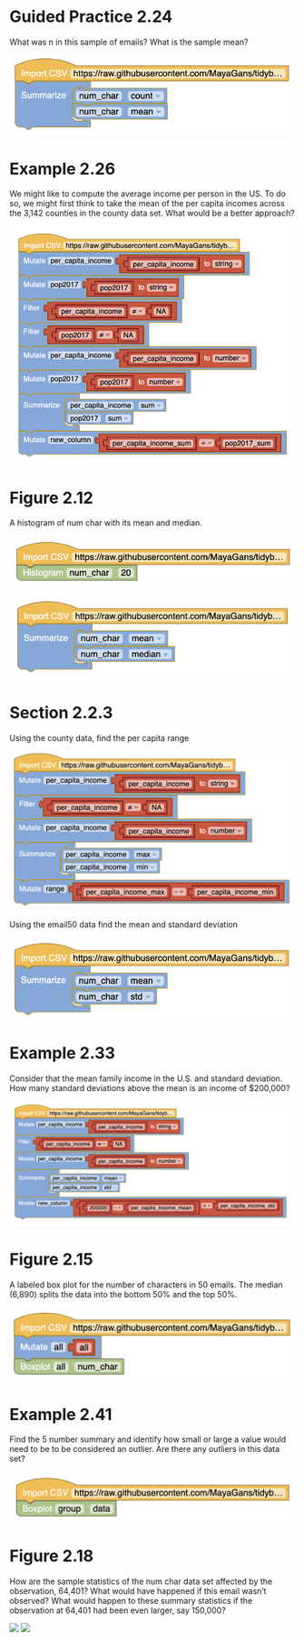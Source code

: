 # Guided Practice 2.24
What was n in this sample of emails? What is the sample mean?

![](GP_2_24.png)

# Example 2.26

We might like to compute the average income per person in the US. To do so, we might first think to take the mean of the per capita incomes across the 3,142 counties in the county data set. What would be a better approach?

![](Example_2_26.png)

# Figure 2.12 
A histogram of num char with its mean and median.

![](Figure_2_12b.png)

![](Figure_2_12.png)

# Section 2.2.3
Using the county data, find the per capita range

![](Section_2_2_3.png)

Using the email50 data find the mean and standard deviation

![](Section_2_2_3b.png)

# Example 2.33
Consider that the mean family income in the U.S. and standard deviation. How many standard deviations above the mean is an income of $200,000?

![](Example_2_33.png)

# Figure 2.15
A labeled box plot for the number of characters in 50 emails. The median (6,890) splits the data into the bottom 50% and the top 50%.

![](Figure_2_15.png)

# Example 2.41
Find the 5 number summary and identify how small or large a value would need to be to be considered an outlier. Are there any outliers in this data set?

![](Example_2_41.png)

# Figure 2.18
How are the sample statistics of the num char data set affected by the observation, 64,401? What would have happened if this email wasn’t observed? What would happen to these summary statistics if the observation at 64,401 had been even larger, say 150,000?

![](Figure_2_15a.png)
![](Figure_2_15b.png)